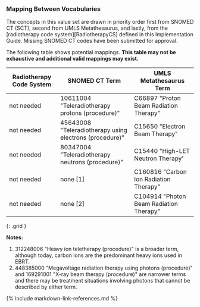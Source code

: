 
### Mapping Between Vocabularies

The concepts in this value set are drawn in priority order first from SNOMED CT (SCT), second from UMLS Metathesaurus, and lastly, from the [radiotherapy code system][RadiotherapyCS] defined in this Implementation Guide. Missing SNOMED CT codes have been submitted for approval.

The following table shows potential mappings. **This table may not be exhaustive and additional valid mappings may exist.**

| **Radiotherapy Code System**    | **SNOMED CT Term**             | **UMLS Metathesaurus Term**            |
| ---------------|--------------------------------|-----------------------------------|
| not needed   | 10611004 "Teleradiotherapy protons (procedure)" | C66897 "Proton Beam Radiation Therapy" |
| not needed  | 45643008 "Teleradiotherapy using electrons (procedure)" | C15650 "Electron Beam Therapy" |
| not needed   | 80347004 "Teleradiotherapy neutrons (procedure)" | C15440 "High-LET Neutron Therapy' |
| not needed  | none [1] | C160816 "Carbon Ion Radiation Therapy" |
| not needed  | none [2] | C104914 "Photon Beam Radiation Therapy" |
{: .grid }

**Notes:**

1. 312248006 "Heavy ion teletherapy (procedure)" is a broader term, although today, carbon ions are the predominant heavy ions used in EBRT.
2. 448385000 "Megavoltage radiation therapy using photons (procedure)" and 169291001 "X-ray beam therapy (procedure)" are narrower terms and there may be treatment situations involving photons that cannot be described by either term.

{% include markdown-link-references.md %}
